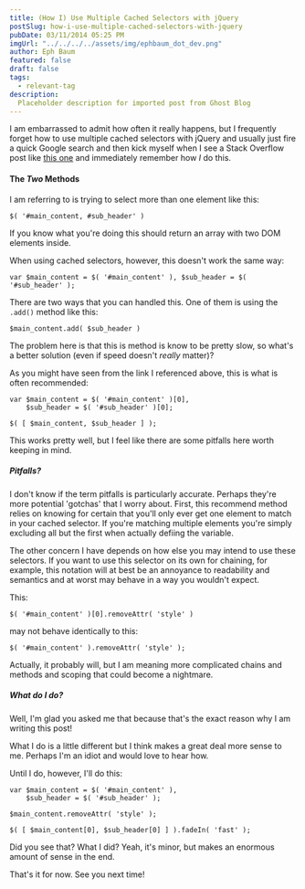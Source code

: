 ```yaml
---
title: (How I) Use Multiple Cached Selectors with jQuery
postSlug: how-i-use-multiple-cached-selectors-with-jquery
pubDate: 03/11/2014 05:25 PM
imgUrl: "../../../../assets/img/ephbaum_dot_dev.png"
author: Eph Baum
featured: false
draft: false
tags:
  - relevant-tag
description:
  Placeholder description for imported post from Ghost Blog
---
```


I am embarrassed to admit how often it really happens, but I frequently forget how to use multiple cached selectors with jQuery and usually just fire a quick Google search and then kick myself when I see a Stack Overflow post like [this one](http://stackoverflow.com/questions/8526226/jquery-how-to-use-multiple-cached-elements) and immediately remember how _I_ do this.

#### The _Two_ Methods

I am referring to is trying to select more than one element like this:

`$( '#main_content, #sub_header' )`

If you know what you're doing this should return an array with two DOM elements inside.

When using cached selectors, however, this doesn't work the same way:

`var $main_content = $( '#main_content' ), $sub_header = $( '#sub_header' );`

There are two ways that you can handled this. One of them is using the `.add()` method like this:

`$main_content.add( $sub_header )`

The problem here is that this is method is know to be pretty slow, so what's a better solution (even if speed doesn't _really_ matter)?

As you might have seen from the link I referenced above, this is what is often recommended:

    var $main_content = $( '#main_content' )[0], 
        $sub_header = $( '#sub_header' )[0]; 
    
    $( [ $main_content, $sub_header ] );

This works pretty well, but I feel like there are some pitfalls here worth keeping in mind.

##### Pitfalls?

I don't know if the term pitfalls is particularly accurate. Perhaps they're more potential 'gotchas' that I worry about. First, this recommend method relies on knowing for certain that you'll only ever get one element to match in your cached selector. If you're matching multiple elements you're simply excluding all but the first when actually defiing the variable.

The other concern I have depends on how else you may intend to use these selectors. If you want to use this selector on its own for chaining, for example, this notation will at best be an annoyance to readability and semantics and at worst may behave in a way you wouldn't expect.

This:

`$( '#main_content' )[0].removeAttr( 'style' )`

may not behave identically to this:

`$( '#main_content' ).removeAttr( 'style' );`

Actually, it probably will, but I am meaning more complicated chains and methods and scoping that could become a nightmare.

##### What do I do?

Well, I'm glad you asked me that because that's the exact reason why I am writing this post!

What I do is a little different but I think makes a great deal more sense to me. Perhaps I'm an idiot and would love to hear how.

Until I do, however, I'll do this:

    var $main_content = $( '#main_content' ),
        $sub_header = $( '#sub_header' ); 
    
    $main_content.removeAttr( 'style' ); 
    
    $( [ $main_content[0], $sub_header[0] ] ).fadeIn( 'fast' );

Did you see that? What I did? Yeah, it's minor, but makes an enormous amount of sense in the end.

That's it for now. See you next time!
